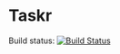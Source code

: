 # Taskr 
Build status: [![Build Status](https://travis-ci.org/CMPUT301W18T02/Taskr.svg?branch=TDD)](https://travis-ci.org/CMPUT301W18T02/Taskr)
